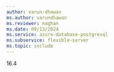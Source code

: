```yaml
---
author: varun-dhawan
ms.author: varundhawan
ms.reviewer: maghan
ms.date: 09/13/2024
ms.service: azure-database-postgresql
ms.subservice: flexible-server
ms.topic: include
---
```

16.4

